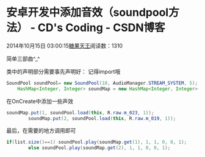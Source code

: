 # 安卓开发中添加音效（soundpool方法） - CD's Coding - CSDN博客





2014年10月15日 03:00:15[糖果天王](https://me.csdn.net/okcd00)阅读数：1310








简单三部曲^_^




类中的声明部分需要事先声明好： 记得import哦



```java
SoundPool soundPool= new SoundPool(10, AudioManager.STREAM_SYSTEM, 5); 
    HashMap<Integer, Integer> soundMap = new HashMap<Integer, Integer>();
```

在OnCreate中添加一些声效

```java
soundMap.put(1, soundPool.load(this, R.raw.m_023, 1)); 
        soundMap.put(2, soundPool.load(this, R.raw.m_019, 1));
```
最后，在需要的地方调用即可



```java
if(list.size()==1) soundPool.play(soundMap.get(1), 1, 1, 0, 0, 1);
		else soundPool.play(soundMap.get(2), 1, 1, 0, 0, 1);
```










